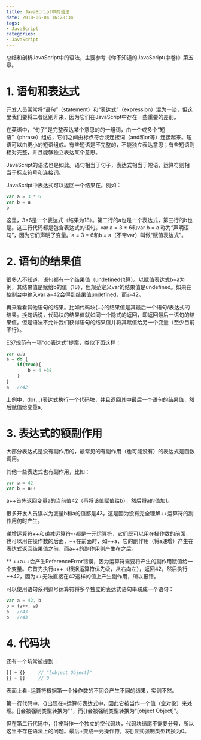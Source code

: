 ```yaml
---
title: JavaScript中的语法
date: 2018-06-04 16:28:34
tags:
- JavaScript
categories:
- JavaScript
---
```


总结和剖析JavaScript中的语法，主要参考《你不知道的JavaScript(中卷)》第五章。

<!--more-->
# 1. 语句和表达式

开发人员常常将“语句”（statement）和“表达式”（expression）混为一谈，但这里我们要将二者区别开来，因为它们在JavaScript中存在一些重要的差别。

在英语中，“句子”是完整表达某个意思的的一组词，由一个或多个“短语”（phrase）组成，它们之间由标点符合或连接词（and和or等）连接起来。短语可以由更小的短语组成。有些短语是不完整的，不能独立表达意思；有些短语则相对完整，并且能够独立表达某个意思。

JavaScript的语法也是如此。语句相当于句子，表达式相当于短语，运算符则相当于标点符号和连接词。

JavaScript中表达式可以返回一个结果在。例如：

```javascript
var a = 3 * 6
var b = a
b
```

这里，3*6是一个表达式（结果为18）。第二行的a也是一个表达式，第三行的b也是。这三行代码都是包含表达式的语句。var a = 3 * 6和var b = a 称为“声明语句”，因为它们声明了变量。a = 3 * 6和b = a（不带var）叫做“赋值表达式”。

# 2. 语句的结果值

很多人不知道，语句都有一个结果值（undefined也算）。以赋值表达式b=a为例，其结果值是赋给b的值（18），但规范定义var的结果值是undefined。如果在控制台中输入var a=42会得到结果值undefined，而非42。

再来看看其他语句的结果。比如代码块{...}的结果值是其最后一个语句/表达式的结果。换句话说，代码块的结果值就如同一个隐式的返回，即返回最后一语句的结果值。但是语法不允许我们获得语句的结果值并将其赋值给另一个变量（至少目前不行）。

ES7规范有一项“do表达式”提案，类似下面这样：

```javascript
var a,b
a = do {
    if(true){
        b = 4 +38
    }
}
a   //42
```

上例中，do{...}表达式执行一个代码块，并且返回其中最后一个语句的结果值，然后赋值给变量a。

# 3. 表达式的额副作用

大部分表达式是没有副作用的，最常见的有副作用（也可能没有）的表达式是函数调用。

其他一些表达式也有副作用，比如：

```javascript
var a = 42
var b = a++
```

a++首先返回变量a的当前值42（再将该值赋值给b），然后将a的值加1。

很多开发人员误以为变量b和a的值都是43，这是因为没有完全理解++运算符的副作用何时产生。

递增运算符++和递减运算符--都是一元运算符，它们既可以用在操作数的前面，也可以用在操作数的后面，++在前面时，如++a，它的副作用（将a递增）产生在表达式返回结果值之前，而a++的副作用则产生在之后。

** ++a++会产生ReferenceError错误，因为运算符需要将产生的副作用赋值给一个变量。它首先执行a++（根据运算符优先级，从右向左），返回42，然后执行++42，因为++无法直接在42这样的值上产生副作用，所以报错。

可以使用语句系列逗号运算符将多个独立的表达式语句串联成一个语句：

```javascript
var a = 42, b
b = (a++, a)
a   //43
b   //43
```

# 4. 代码块

还有一个坑常被提到：

```javascript
[] + {}     // "[object Object]"
{} + []     // 0
```

表面上看+运算符根据第一个操作数的不同会产生不同的结果，实则不然。

第一行代码中，{}出现在+运算符表达式中，因此它被当作一个值（空对象）来处理。[]会被强制类型转换为""，而{}会被强制类型转换为"[object Object]"。

但在第二行代码中，{}被当作一个独立的空代码块，代码块结尾不需要分号，所以这里不存在语法上的问题。最后+变成一元操作符，将[]显式强制类型转换为0。




